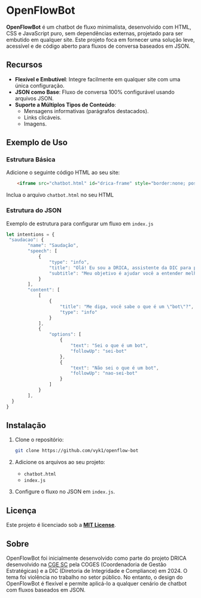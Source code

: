 # OpenFlowBot

**OpenFlowBot** é um chatbot de fluxo minimalista, desenvolvido com HTML, CSS e JavaScript puro, sem dependências externas, projetado para ser embutido em qualquer site. Este projeto foca em fornecer uma solução leve, acessível e de código aberto para fluxos de conversa baseados em JSON.

## Recursos

- **Flexível e Embutível**: Integre facilmente em qualquer site com uma única configuração.
- **JSON como Base**: Fluxo de conversa 100% configurável usando arquivos JSON.
- **Suporte a Múltiplos Tipos de Conteúdo**:
  - Mensagens informativas (parágrafos destacados).
  - Links clicáveis.
  - Imagens.

## Exemplo de Uso

### Estrutura Básica

Adicione o seguinte código HTML ao seu site:

```html
    <iframe src="chatbot.html" id="drica-frame" style="border:none; position:fixed; bottom:20px; right:20px; z-index:999;"></iframe>
```
Inclua o arquivo `chatbot.html` no seu HTML

### Estrutura do JSON

Exemplo de estrutura para configurar um fluxo em `index.js`

```js
let intentions = {
 "saudacao": {
        "name": "Saudação",
        "speech": [
            {
                "type": "info",
                "title": "Olá! Eu sou a DRICA, assistente da DIC para prevenir e tirar dúvidas sobre violência do trabalho no setor",
                "subtitle": "Meu objetivo é ajudar você a entender melhor o que é violência no trabalho e como preveni-la. Vamos começar?"
            }
        ],
        "content": [
            [
                {
                    "title": "Me diga, você sabe o que é um \"bot\"?",
                    "type": "info"
                }
            ],
            {
                "options": [
                    {
                        "text": "Sei o que é um bot",
                        "followUp": "sei-bot"
                    },
                    {
                        "text": "Não sei o que é um bot",
                        "followUp": "nao-sei-bot"
                    }
                ]
            }
        ],
  }
}
```

## Instalação

1. Clone o repositório:
   ```bash
   git clone https://github.com/vyk1/openflow-bot
   ```
2. Adicione os arquivos ao seu projeto:
   - `chatbot.html`
   - `index.js`

3. Configure o fluxo no JSON em `index.js`.

## Licença

Este projeto é licenciado sob a **[MIT License](LICENSE)**.

## Sobre

OpenFlowBot foi inicialmente desenvolvido como parte do projeto DRICA desenvolvido na [CGE SC](https://cge.sc.gov.br) pela COGES (Coordenadoria de Gestão Estratégicas) e a DIC (Diretoria de Integridade e Compliance) em 2024.
O tema foi violência no trabalho no setor público. No entanto, o design do OpenFlowBot é flexível e permite aplicá-lo a qualquer cenário de chatbot com fluxos baseados em JSON.
